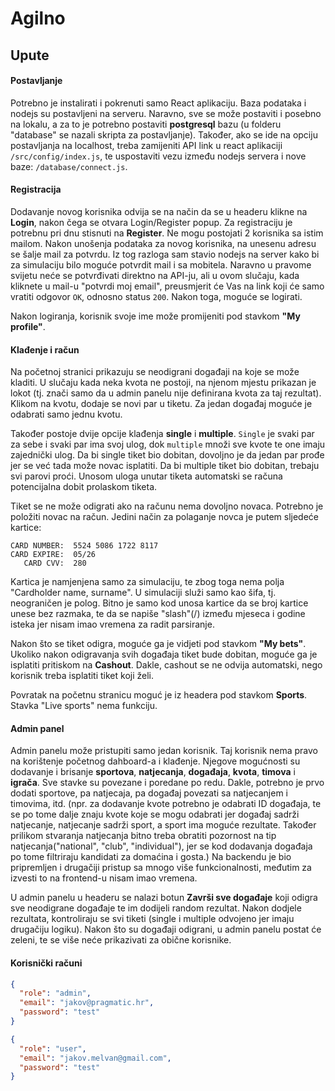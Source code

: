 # Agilno

## Upute

#### Postavljanje

Potrebno je instalirati i pokrenuti samo React aplikaciju. Baza podataka i nodejs su postavljeni na serveru. Naravno, sve se može postaviti i posebno na lokalu, a za to je potrebno postaviti **postgresql** bazu (u folderu "database" se nazali skripta za postavljanje). Također, ako se ide na opciju postavljanja na localhost, treba zamijeniti API link u react aplikaciji `/src/config/index.js`, te uspostaviti vezu između nodejs servera i nove baze: `/database/connect.js`.

#### Registracija

Dodavanje novog korisnika odvija se na način da se u headeru klikne na **Login**, nakon čega se otvara Login/Register popup. Za registraciju je potrebnu pri dnu stisnuti na **Register**. Ne mogu postojati 2 korisnika sa istim mailom. Nakon unošenja podataka za novog korisnika, na unesenu adresu se šalje mail za potvrdu. Iz tog razloga sam stavio nodejs na server kako bi za simulaciju bilo moguće potvrdit mail i sa mobitela. Naravno u pravome svijetu neće se potvrđivati direktno na API-ju, ali u ovom slučaju, kada kliknete u mail-u "potvrdi moj email", preusmjerit će Vas na link koji će samo vratiti odgovor `OK`, odnosno status `200`. Nakon toga, moguće se logirati.

Nakon logiranja, korisnik svoje ime može promijeniti pod stavkom **"My profile"**.

#### Klađenje i račun

Na početnoj stranici prikazuju se neodigrani događaji na koje se može kladiti. U slučaju kada neka kvota ne postoji, na njenom mjestu prikazan je lokot (tj. znači samo da u admin panelu nije definirana kvota za taj rezultat). Klikom na kvotu, dodaje se novi par u tiketu. Za jedan događaj moguće je odabrati samo jednu kvotu.

Također postoje dvije opcije klađenja **single** i **multiple**. `Single` je svaki par za sebe i svaki par ima svoj ulog, dok `multiple` množi sve kvote te one imaju zajednički ulog. Da bi single tiket bio dobitan, dovoljno je da jedan par prođe jer se već tada može novac isplatiti. Da bi multiple tiket bio dobitan, trebaju svi parovi proći. Unosom uloga unutar tiketa automatski se računa potencijalna dobit prolaskom tiketa.

Tiket se ne može odigrati ako na računu nema dovoljno novaca. Potrebno je položiti novac na račun. Jedini način za polaganje novca je putem sljedeće kartice: 

```
CARD NUMBER:  5524 5086 1722 8117
CARD EXPIRE:  05/26
   CARD CVV:  280
```

Kartica je namjenjena samo za simulaciju, te zbog toga nema polja "Cardholder name, surname". U simulaciji služi samo kao šifa, tj. neograničen je polog. Bitno je samo kod unosa kartice da se broj kartice unese bez razmaka, te da se napiše "slash"(/) između mjeseca i godine isteka jer nisam imao vremena za radit parsiranje.

Nakon što se tiket odigra, moguće ga je vidjeti pod stavkom **"My bets"**. Ukoliko nakon odigravanja svih događaja tiket bude dobitan, moguće ga je isplatiti pritiskom na **Cashout**. Dakle, cashout se ne odvija automatski, nego korisnik treba isplatiti tiket koji želi.

Povratak na početnu stranicu moguć je iz headera pod stavkom **Sports**. Stavka "Live sports" nema funkciju.

#### Admin panel

Admin panelu može pristupiti samo jedan korisnik. Taj korisnik nema pravo na korištenje početnog dahboard-a i klađenje. Njegove mogućnosti su dodavanje i brisanje **sportova**, **natjecanja**, **događaja**, **kvota**, **timova** i **igrača**. Sve stavke su povezane i poredane po redu. Dakle, potrebno je prvo dodati sportove, pa natjecaja, pa događaj povezati sa natjecanjem i timovima, itd. (npr. za dodavanje kvote potrebno je odabrati ID događaja, te se po tome dalje znaju kvote koje se mogu odabrati jer događaj sadrži natjecanje, natjecanje sadrži sport, a sport ima moguće rezultate. Također prilikom stvaranja natjecanja bitno treba obratiti pozornost na tip natjecanja("national", "club", "individual"), jer se kod dodavanja događaja po tome filtriraju kandidati za domaćina i gosta.) Na backendu je bio pripremljen i drugačiji pristup sa mnogo više funkcionalnosti, međutim za izvesti to na frontend-u nisam imao vremena.

U admin panelu u headeru se nalazi botun **Završi sve događaje** koji odigra sve neodigrane događaje te im dodijeli random rezultat. Nakon dodjele rezultata, kontroliraju se svi tiketi (single i multiple odvojeno jer imaju drugačiju logiku). Nakon što su događaji odigrani, u admin panelu postat će zeleni, te se više neće prikazivati za obične korisnike.

#### Korisnički računi

```json
{
  "role": "admin",
  "email": "jakov@pragmatic.hr",
  "password": "test"
}
```
```json
{
  "role": "user",
  "email": "jakov.melvan@gmail.com",
  "password": "test"
}
```